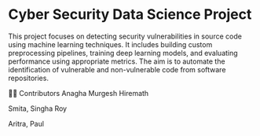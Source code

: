 # Cyber Security Data Science Project 

This project focuses on detecting security vulnerabilities in source code using machine learning techniques. It includes building custom preprocessing pipelines, training deep learning models, and evaluating performance using appropriate metrics. The aim is to automate the identification of vulnerable and non-vulnerable code from software repositories.

🧑‍💻 Contributors
Anagha Murgesh Hiremath

Smita, Singha Roy

Aritra, Paul
